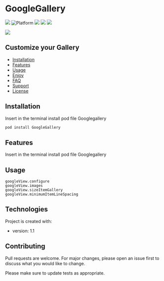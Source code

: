 # GoogleGallery

<img src="https://img.shields.io/github/v/tag/AndreaDiFrancia/GoogleGallery"> <img src="https://camo.githubusercontent.com/6aa54765065588bea4f609e058bf2e05c5783090/68747470733a2f2f696d672e736869656c64732e696f2f636f636f61706f64732f702f496d61676555492e7376673f7374796c653d666c6174" alt="Platform" data-canonical-src="https://img.shields.io/cocoapods/p/ImageUI.svg?style=flat" style="max-width:100%;"> <img src="https://img.shields.io/github/repo-size/AndreaDiFrancia/GoogleGallery"> <img src="https://img.shields.io/github/last-commit/AndreaDiFrancia/GoogleGallery"> <img src="https://img.shields.io/github/contributors/AndreaDiFrancia/GoogleGallery">


                                      
					

![](GoogleComponents.gif)

## Customize your Gallery
* [Installation](#installation)
* [Features](#features)
* [Usage](#usage)
* [Enjoy](#setup)
* [FAQ](#faq)
* [Support](#support)
* [License](#license)

## Installation
Insert in the terminal install pod file Googlegallery
```bash
pod install GoogleGallery
```
	
## Features
Insert in the terminal install pod file Googlegallery
	
## Usage
```
googleView.configure
googleView.images
googleView.sizeItemGallery
googleView.minimumItemLineSpacing
```

## Technologies
Project is created with:
* version: 1.1

## Contributing
Pull requests are welcome. For major changes, please open an issue first to discuss what you would like to change.

Please make sure to update tests as appropriate.
